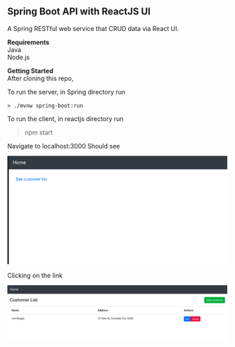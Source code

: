 
## Spring Boot API with ReactJS UI</br>
A Spring RESTful web service that CRUD data via React UI.

**Requirements**</br>
Java</br>
Node.js

**Getting Started** </br>
After cloning this repo,

To run the server, in Spring directory run
```shell
> ./mvnw spring-boot:run
```

To run the client, in reactjs directory run
> npm start

Navigate to localhost:3000
Should see

<img src="mockup/Home.png" width ="500">

Clicking on the link

<img src="mockup/CustomerList.png" width ="500">

